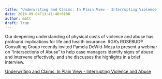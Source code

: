 ```yaml
---
title: "Underwriting and Claims: In Plain View - Interrupting Violence and Abuse"
date: 2018-09-04T13:41:48+0100
author: matt
draft: True
---
```

Our deepening understanding of physical costs of violence and abuse has profound implications for life and health insurance. RGA’s ROSEBUD® Consulting Group recently invited Pamela DeWitt-Meza to present a webinar on “Intersections of Abuse” to help case managers identify signs of abuse and intervene effectively, and she discusses the highlights in a brief interview.

[ Underwriting and Claims: In Plain View - Interrupting Violence and Abuse ]( https://www.rgare.com/knowledge-center/media/articles/in-plain-view-interrupting-violence-and-abuse )
